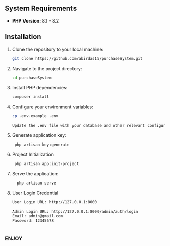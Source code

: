 ## System Requirements

- **PHP Version:** 8.1 - 8.2

## Installation

1. Clone the repository to your local machine:

   ```bash
   git clone https://github.com/abirdas15/purchaseSystem.git

2. Navigate to the project directory:

   ```bash
   cd purchaseSystem

3. Install PHP dependencies:

   ```bash
   composer install

4. Configure your environment variables:

    ```bash
    cp .env.example .env

    Update the .env file with your database and other relevant configurations.

5. Generate application key:

   ```bash
    php artisan key:generate

6. Project Initialization

   ```bash
    php artisan app:init-project


7. Serve the application:
   ```bash
     php artisan serve

8. User Login Credential
     ```bash
    User Login URL: http://127.0.0.1:8000
   
    Admin Login URL: http://127.0.0.1:8000/admin/auth/login
    Email: admin@gmail.com
    Password: 12345678



### ENJOY 
